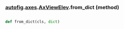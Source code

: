 ### [autofig](autofig.md).[axes](autofig.axes.md).[AxViewElev](autofig.axes.AxViewElev.md).from_dict (method)


```py

def from_dict(cls, dict)

```


